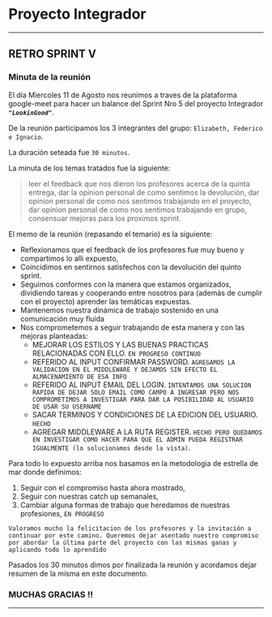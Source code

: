 # Proyecto Integrador

--------------------------------
## RETRO SPRINT V

### Minuta de la reunión

El día Miercoles 11 de Agosto nos reunimos a traves de la plataforma google-meet
para hacer un balance del Sprint Nro 5 del proyecto Integrador ***`"LookinGood"`***. 

De la reunión participamos los 3 integrantes del grupo: `Elizabeth, Federico e Ignacio`.

La duración seteada fue `30 minutos`.

La minuta de los temas tratados fue la siguiente:

> leer el feedback que nos dieron los profesores acerca de la quinta entrega,
> dar la opinion personal de como sentimos la devolución,
> dar opinion personal de como nos sentimos trabajando en el proyecto,
> dar opinion personal de como nos sentimos trabajando en grupo,
> consensuar mejoras para los proximos sprint. 

El memo de la reunión (repasando el temario) es la siguiente:

* Reflexionamos que el feedback de los profesores fue muy bueno y compartimos lo alli expuesto,
* Coincidimos en sentirnos satisfechos con la devolución del quinto sprint.
* Seguimos conformes con la manera que estamos organizados, dividiendo tareas y cooperando entre nosotros para (además de cumplir con el proyecto) aprender las temáticas expuestas.
* Mantenemos nuestra dinámica de trabajo sostenido en una comunicación muy fluída
* Nos comprometemos a seguir trabajando de esta manera y con las mejoras planteadas:
    * MEJORAR LOS ESTILOS Y LAS BUENAS PRACTICAS RELACIONADAS CON ELLO. `EN PROGRESO CONTINUO`
    * REFERIDO AL INPUT CONFIRMAR PASSWORD. `AGREGAMOS LA VALIDACION EN EL MIDDLEWARE Y DEJAMOS SIN EFECTO EL ALMACENAMIENTO DE ESA INFO`
    * REFERIDO AL INPUT EMAIL DEL LOGIN. `INTENTAMOS UNA SOLUCION RAPIDA DE DEJAR SOLO EMAIL COMO CAMPO A INGRESAR PERO NOS COMPROMETIMOS A INVESTIGAR PARA DAR LA POSIBILIDAD AL USUARIO DE USAR SU USERNAME`
    * SACAR TERMINOS Y CONDICIONES DE LA EDICION DEL USUARIO. `HECHO`
    * AGREGAR MIDDLEWARE A LA RUTA REGISTER. `HECHO PERO QUEDAMOS EN INVESTIGAR COMO HACER PARA QUE EL ADMIN PUEDA REGISTRAR IGUALMENTE (lo solucionamos desde la vista)`.
   
Para todo lo expuesto arriba nos basamos en la metodologia de estrella de mar donde definimos:

1. Seguir con el compromiso hasta ahora mostrado,
2. Seguir con nuestras catch up semanales, 
3. Cambiar alguna formas de trabajo que heredamos de nuestras profesiones, `EN PROGRESO`

`Valoramos mucho la felicitacion de los profesores y la invitación a continuar por este camino. Queremos dejar asentado nuestro compromiso por abordar la última parte del proyecto con las mismas ganas y aplicando todo lo aprendido`

Pasados los 30 minutos dimos por finalizada la reunión y acordamos dejar resumen de la misma en este documento.

### MUCHAS GRACIAS !!
--------------------------------